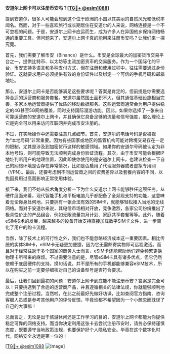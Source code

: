 **安道尔上网卡可以注册币安吗？[[TG💪+ @esim1088](https://t.me/s/esim1088)]**

提到安道尔，很多人可能会想到这个位于欧洲的小国以其美丽的自然风光和低税率闻名。然而，对于一些喜欢旅行或长期居住在安道尔的人来说，网络连接是一个不可忽视的问题。于是，安道尔上网卡应运而生，成为许多人在异国他乡保持网络畅通的重要工具。但问题来了，安道尔上网卡真的能用来注册币安吗？让我们来一探究竟。

首先，我们需要了解币安（Binance）是什么。币安是全球最大的加密货币交易平台之一，提供比特币、以太坊等主流加密货币的交易服务。作为一个国际化的平台，币安支持多语言和多种支付方式，但在注册和使用过程中，往往需要通过身份验证。这就要求用户必须提供有效的身份证件以及绑定一个可信的手机号码和邮箱地址。

那么，安道尔上网卡是否能够满足这些要求呢？答案是肯定的，但前提是你需要选择合适的运营商和服务套餐。安道尔虽然国土面积不大，但其通信基础设施相当完善，多家本地运营商提供了优质的移动数据服务。这些运营商通常会为用户提供稳定的4G甚至5G网络覆盖，同时支持国际漫游功能。因此，如果你选择了一张来自可靠运营商的安道尔上网卡，并且确保它具备足够的流量和信号强度，那么理论上它是完全可以用来访问互联网并完成币安注册的。

不过，在实际操作中还需要注意几点细节。首先，安道尔的电话号码是否被视为“本地号码”非常重要。因为有些国家或地区的监管机构可能对跨境交易存在一定的限制，尤其是涉及到加密货币这样的敏感领域。如果你的安道尔号码被认定为非本地号码，则可能导致无法顺利完成身份验证流程。其次，由于币安可能会根据IP地址判断用户的地理位置，因此即使你使用的是安道尔上网卡，也建议检查一下自己的网络环境是否存在异常情况，比如是否启用了代理服务器或者虚拟专用网（VPN）。最后，还要考虑到不同运营商之间的资费差异以及套餐内容的不同，以免因费用过高而影响正常使用体验。

接下来，我们不妨从技术角度分析一下为什么安道尔上网卡能够胜任这项任务。从硬件层面来看，现代智能手机和平板电脑几乎都配备了全频段支持的功能，这意味着无论你身处何地，只要拥有一张合法有效的SIM卡，就能够轻松接入当地的无线网络。而对于安道尔来说，其电信市场相对开放，竞争激烈，各家公司纷纷推出了极具性价比的产品组合，例如无限流量包月计划、家庭共享套餐等等。此外，随着eSIM技术的发展，越来越多的设备开始支持直接加载数字SIM卡文件，进一步简化了用户的购卡流程。

当然，除了技术上的可行性之外，我们也不能忽略经济成本这一重要因素。相比传统的实体SIM卡，eSIM卡无疑更加便捷，因为它无需邮寄实物即可远程激活。而且对于经常往返于多个国家的商务人士而言，eSIM卡还能帮助他们避免频繁更换物理卡所带来的麻烦。不过需要注意的是，尽管eSIM卡具有诸多优点，但它仍然依赖于底层硬件的支持。换句话说，并不是所有的手机都能够兼容eSIM技术，所以在购买之前一定要仔细核对自己的设备型号是否符合要求。

最后，让我们回到最初的问题：安道尔上网卡到底能不能注册币安？答案是完全可以！只要挑选到了合适的运营商产品，并且遵循相关的法律法规，你就能够顺利地完成整个注册过程。当然啦，在此之前最好先做好功课，比如查阅官方指南、咨询客服人员或是参考其他用户的评价反馈。毕竟谁都不希望因为一个小疏忽而耽误了自己的大事嘛！

总而言之，无论是出于旅游休闲还是工作学习的目的，安道尔上网卡都能为你提供稳定可靠的网络支持。而当你决定利用这张卡去尝试注册币安时，请务必保持谨慎态度，既要遵守当地政策法规，也要保护好个人隐私安全。毕竟在这个数字化时代，网络安全永远是第一位的！

[[TG💪+ @esim1088](https://t.me/s/esim1088) ![Image](https://i.postimg.cc/4NQfJmqS/Snipaste-2025-05-13-00-14-12.png)]